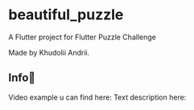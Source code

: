 # beautiful_puzzle

A Flutter project for Flutter Puzzle Challenge 

Made by Khudolii Andrii.

## Info🚀

Video example u can find here:
Text description here:

